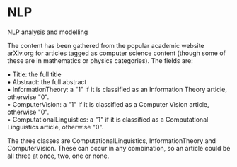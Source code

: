 # NLP
NLP analysis and modelling

The content has been gathered from the popular academic website arXiv.org for articles tagged as computer science content (though some of these are in mathematics or physics categories). The fields are:

• Title: the full title <br>
• Abstract: the full abstract <br>
• InformationTheory: a "1" if it is classified as an Information Theory article, otherwise "0". <br>
• ComputerVision: a "1" if it is classified as a Computer Vision article, otherwise "0". <br>
• ComputationalLinguistics: a "1" if it is classified as a Computational Linguistics article, otherwise "0".

The three classes are ComputationalLinguistics, InformationTheory and ComputerVision. These can occur in any combination, so an article could be all three at once, two, one or none.
